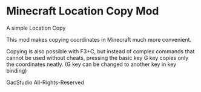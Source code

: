 # Minecraft Location Copy Mod
A simple Location Copy

This mod makes copying coordinates in Minecraft much more convenient.

Copying is also possible with F3+C, but instead of complex commands that cannot be used without cheats, pressing the basic key G key copies only the coordinates neatly. (G key can be changed to another key in key binding)

GacStudio All-Rights-Reserved
